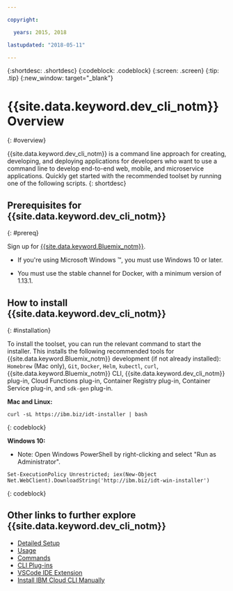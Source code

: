 ```yaml
---

copyright:

  years: 2015, 2018

lastupdated: "2018-05-11"

---
```


{:shortdesc: .shortdesc}
{:codeblock: .codeblock}
{:screen: .screen}
{:tip: .tip}
{:new_window: target="_blank"}

# {{site.data.keyword.dev_cli_notm}} Overview
{: #overview}

{{site.data.keyword.dev_cli_notm}} is a command line approach for creating, developing, and deploying applications for developers who want to use a command line to develop end-to-end web, mobile, and microservice applications. Quickly get started with the recommended toolset by running one of the following scripts.
{: shortdesc} 

## Prerequisites for {{site.data.keyword.dev_cli_notm}}
{: #prereq}

Sign up for [{{site.data.keyword.Bluemix_notm}}](https://www.bluemix.net).

* If you're using Microsoft Windows &trade;, you must use Windows 10 or later.

* You must use the stable channel for Docker, with a minimum version of 1.13.1.

## How to install {{site.data.keyword.dev_cli_notm}}
{: #installation}

To install the toolset, you can run the relevant command to start the installer. This installs the following recommended tools for {{site.data.keyword.Bluemix_notm}} development (if not already installed): `Homebrew` (Mac only), `Git`, `Docker`, `Helm`, `kubectl`, `curl`, {{site.data.keyword.Bluemix_notm}} CLI, {{site.data.keyword.dev_cli_notm}} plug-in, Cloud Functions plug-in, Container Registry plug-in, Container Service plug-in, and `sdk-gen` plug-in.

**Mac and Linux:**

```
curl -sL https://ibm.biz/idt-installer | bash
```
{: codeblock}


**Windows 10:**

* Note: Open Windows PowerShell by right-clicking and select "Run as Administrator".

```
Set-ExecutionPolicy Unrestricted; iex(New-Object Net.WebClient).DownloadString('http://ibm.biz/idt-win-installer')
```
{: codeblock}


## Other links to further explore {{site.data.keyword.dev_cli_notm}}

- [Detailed Setup](/docs/cli/idt/setting_up_idt.html)
- [Usage](/docs/cli/idt/index.html)
- [Commands](/docs/cli/idt/commands.html)
- [CLI Plug-ins](/docs/cli/reference/bluemix_cli/extend_cli.html)
- [VSCode IDE Extension](/docs/cli/idt/vscode.html)
- [Install IBM Cloud CLI Manually](/docs/cli/reference/bluemix_cli/get_started.html)
